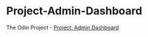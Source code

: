 # Project-Admin-Dashboard
The Odin Project - [Project: Admin Dashboard](https://www.theodinproject.com/lessons/node-path-intermediate-html-and-css-admin-dashboard) 
